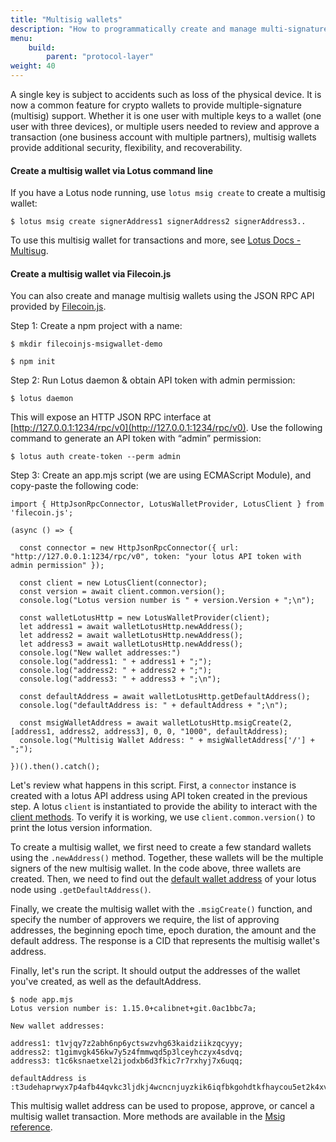 ```yaml
---
title: "Multisig wallets"
description: "How to programmatically create and manage multi-signature (multisig) wallets on Filecoin"
menu:
    build:
        parent: "protocol-layer"
weight: 40
---
```


A single key is subject to accidents such as loss of the physical device. It is now a common feature for crypto wallets to provide multiple-signature (multisig) support. Whether it is one user with multiple keys to a wallet (one user with three devices), or multiple users needed to review and approve a transaction (one business account with multiple partners), multisig wallets provide additional security, flexibility, and recoverability.

#### Create a multisig wallet via Lotus command line

If you have a Lotus node running, use `lotus msig create` to create a multisig wallet:

```
$ lotus msig create signerAddress1 signerAddress2 signerAddress3..
```

To use this multisig wallet for transactions and more, see [Lotus Docs - Multisug](https://lotus.filecoin.io/lotus/manage/multisig/). 

#### Create a multisig wallet via Filecoin.js

You can also create and manage multisig wallets using the JSON RPC API provided by [Filecoin.js](https://filecoin-shipyard.github.io/filecoin.js/). 

Step 1: Create a npm project with a name:

```
$ mkdir filecoinjs-msigwallet-demo
```

```
$ npm init
```

Step 2: Run Lotus daemon & obtain API token with admin permission: 

```
$ lotus daemon
```

This will expose an HTTP JSON RPC interface at [http://127.0.0.1:1234/rpc/v0](http://127.0.0.1:1234/rpc/v0). Use the following command to generate an API token with “admin” permission: 

```
$ lotus auth create-token --perm admin
```

Step 3: Create an app.mjs script (we are using ECMAScript Module), and copy-paste the following code: 

```
import { HttpJsonRpcConnector, LotusWalletProvider, LotusClient } from 'filecoin.js';

(async () => {

  const connector = new HttpJsonRpcConnector({ url: "http://127.0.0.1:1234/rpc/v0", token: "your lotus API token with admin permission" });

  const client = new LotusClient(connector);
  const version = await client.common.version();
  console.log("Lotus version number is " + version.Version + ";\n");

  const walletLotusHttp = new LotusWalletProvider(client);
  let address1 = await walletLotusHttp.newAddress();
  let address2 = await walletLotusHttp.newAddress();
  let address3 = await walletLotusHttp.newAddress();
  console.log("New wallet addresses:")
  console.log("address1: " + address1 + ";");
  console.log("address2: " + address2 + ";");
  console.log("address3: " + address3 + ";\n");

  const defaultAddress = await walletLotusHttp.getDefaultAddress();
  console.log("defaultAddress is: " + defaultAddress + ";\n");

  const msigWalletAddress = await walletLotusHttp.msigCreate(2, [address1, address2, address3], 0, 0, "1000", defaultAddress);
  console.log("Multisig Wallet Address: " + msigWalletAddress['/'] + ";");

})().then().catch();
```

Let's review what happens in this script. First, a `connector` instance is created with a lotus API address using API token created in the previous step. A lotus `client` is instantiated to provide the ability to interact with the [client methods](https://lotus.filecoin.io/reference/lotus/client/). To verify it is working, we use `client.common.version()` to print the lotus version information. 

To create a multisig wallet, we first need to create a few standard wallets using the `.newAddress()` method. Together, these wallets will be the multiple signers of the new multisig wallet. In the code above, three wallets are created. Then, we need to find out the [default wallet address](https://lotus.filecoin.io/lotus/manage/manage-fil/#listing-addresses) of your lotus node using `.getDefaultAddress()`.

Finally, we create the multisig wallet with the `.msigCreate()` function, and specify the number of approvers we require, the list of approving addresses, the beginning epoch time, epoch duration, the amount and the default address. The response is a CID that represents the multisig wallet's address. 

Finally, let's run the script. It should output the addresses of the wallet you've created, as well as the defaultAddress.

```
$ node app.mjs
Lotus version number is: 1.15.0+calibnet+git.0ac1bbc7a;

New wallet addresses: 

address1: t1vjqy7z2abh6np6yctswzvhg63kaidziikzqcyyy;
address2: t1gimvgk456kw7y5z4fmmwqd5p3lceyhczyx4sdvq;
address3: t1c6ksnaetxel2ijodxb6d3fkic7r7rxhyj7x6uqq;

defaultAddress is :t3udehaprwyx7p4afb44qvkc3ljdkj4wcncnjuyzkik6iqfbkgohdtkfhaycou5et2k4xvtqpxqfizw3mqmu3q;
```

This multisig wallet address can be used to propose, approve, or cancel a multisig wallet transaction. More methods are available in the [Msig reference](https://lotus.filecoin.io/reference/lotus/msig/).
